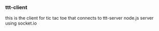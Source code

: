 ### ttt-client

this is the client for tic tac toe that connects to ttt-server node.js server using socket.io
